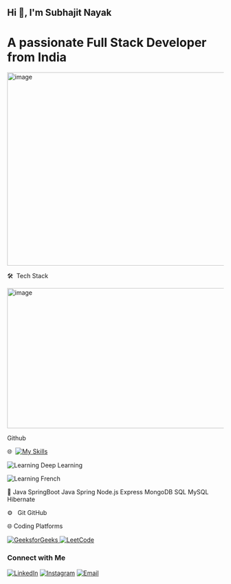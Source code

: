  ## Hi 👋, I'm Subhajit Nayak

# A passionate Full Stack Developer from India

<img width="1000" height="448" alt="image" src="https://github.com/user-attachments/assets/7cab11ad-a206-4590-baa0-24ed67c89e75" />



🛠  Tech Stack



<img width="906" height="325" alt="image" src="https://github.com/user-attachments/assets/113832c6-0af5-45de-bf27-13b8303723a9" />



Github



🌐  [![My Skills](https://skillicons.dev/icons?i=js,html,css,react,bootstrap,tailwindcss)](https://skillicons.dev)

![Learning Deep Learning](https://img.shields.io/badge/learning-deep%20learning-blueviolet?style=for-the-badge)

![Learning French](https://img.shields.io/badge/LearningFrench-8A2BE6?style=for-the-badge)



👾 Java SpringBoot Java Spring Node.js Express MongoDB SQL MySQL Hibernate 



⚙️   Git GitHub



🌐 Coding Platforms
<p align="left">
  <a href="https://auth.geeksforgeeks.org/user/kalyanreddy434" target="_blank">
    <img src="https://skillicons.dev/icons?i=gfg" alt="GeeksforGeeks" />
  </a>
  <a href="https://leetcode.com/kalyanreddy434/" target="_blank">
    <img src="https://skillicons.dev/icons?i=leetcode" alt="LeetCode" />
  </a>
</p>




### Connect with Me

[![LinkedIn](https://img.shields.io/badge/LinkedIn-0A66C2?style=for-the-badge&logo=linkedin&logoColor=white)](https://www.linkedin.com/in/subhajit-nayak-122095268)
[![Instagram](https://img.shields.io/badge/Instagram-E4405F?style=for-the-badge&logo=instagram&logoColor=white)](https://www.instagram.com/001_rudra_s____)
[![Email](https://img.shields.io/badge/Gmail-D14836?style=for-the-badge&logo=gmail&logoColor=white)](mailto:subhajit89nayak@gmail.com)




<!--

**subhaajitnayak/subhaajitnayak** is a ✨ _special_ ✨ repository because its `README.md` (this file) appears on your GitHub profile.



Here are some ideas to get you started:



- 🔭 I’m currently working on ...

- 🌱 I’m currently learning ...

- 👯 I’m looking to collaborate on ...

- 🤔 I’m looking for help with ...

- 💬 Ask me about ...

- 📫 How to reach me: ...

- 😄 Pronouns: ...

- ⚡ Fun fact: ...

-->
